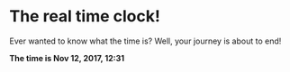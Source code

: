 # The real time clock!

Ever wanted to know what the time is? Well, your journey is about to end!

**The time is Nov 12, 2017, 12:31**